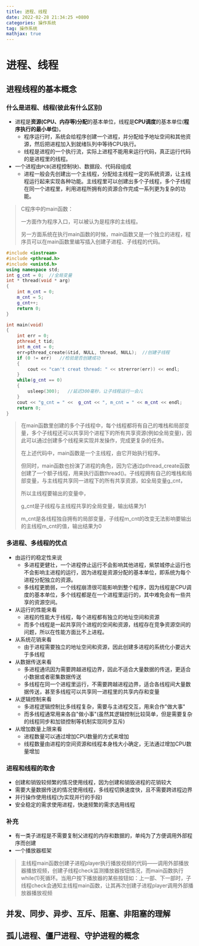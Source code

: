 ```yaml
---
title: 进程、线程
date: 2022-02-28 21:34:25 +0800
categories: 操作系统
tag: 操作系统
mathjax: true
---
```


# 进程、线程
## 进程线程的基本概念
### 什么是进程、线程(彼此有什么区别)
- 进程是**资源(CPU、内存等)分配**的基本单位，线程是**CPU调度**的基本单位(**程序执行的最小单位**)。
  - 程序运行时，系统会给程序创建一个进程，并分配给予地址空间和其他资源，然后把进程加入到就绪队列中等待CPU执行。
  - 线程是进程的一个执行流，实际上进程不能用来运行代码，真正运行代码的是进程里的线程。
- 一个进程由`PCB`(进程控制块)、数据段、代码段组成
  - 进程一般会先创建出一个主线程，分配给主线程一定的系统资源，让主线程运行起来实现各种功能。主线程里可以创建出多个子线程，多个子线程在同一个进程里，利用进程所拥有的资源合作完成一系列更为复杂的功能。
> C程序中的main函数：
> 
> 一方面作为程序入口，可以被认为是程序的主线程。
> 
> 另一方面系统在执行main函数的时候，main函数又是一个独立的进程，程序员可以在main函数里编写插入创建子进程、子线程的代码。
```C++
#include <iostream>
#include <pthread.h>
#include <unistd.h>
using namespace std;
int g_cnt = 0;  //全局变量
int * thread(void * arg)
{
    int m_cnt = 0;
    m_cnt = 5;
    g_cnt++;
    return 0;
}

int main(void)
{
    int err = 0;
    pthread_t tid;
    int m_cnt = 0;
    err=pthread_create(&tid, NULL, thread, NULL);  //创建子线程
    if (0 != err)   //检验是否创建成功
    {
        cout << "can't creat thread: " << strerror(err)) << endl;
    }
    while(g_cnt == 0)
    {
        usleep(300);   //延迟300毫秒，让子线程运行一会儿
    }
    cout << "g_cnt = " <<  g_cnt << ", m_cnt = " << m_cnt << endl;
    return 0;
}
```
> 在main函数里创建的多个子线程中，每个线程都将有自己的堆栈和局部变量，多个子线程还可以共享同个进程下的所有共享资源(例如全局变量)，因此可以通过创建多个线程来实现并发操作，完成更复杂的任务。
> 
> 在上述代码中，main函数是一个主线程，由它开始执行程序。
> 
> 但同时，main函数也扮演了进程的角色，因为它通过pthread_create函数创建了一个额子线程，用来执行函数thread()。子线程拥有自己的堆栈和局部变量，与主线程共享同一进程下的所有共享资源，如全局变量g_cnt，
> 
> 所以主线程要输出的变量中，
> 
> g_cnt是子线程与主线程共享的全局变量，输出结果为1
> 
> m_cnt是各线程独自拥有的局部变量，子线程m_cnt的改变无法影响要输出的主线程m_cnt的值，输出结果为0

### 多进程、多线程的优点
- 由运行的稳定性来说
  - 多进程更健壮，一个进程停止运行不会影响其他进程，紫禁城停止运行也不会影响主进程的运行，因为进程是资源分配的基本单位，即系统为每个进程分配独立的资源。
  - 多线程更脆弱，一个线程崩溃很可能影响到整个程序，因为线程是CPU调度的基本单位，多个线程都是在一个进程里运行的，其中难免会有一些共享的资源空间。
- 从运行的性能来看
  - 进程的性能大于线程，每个进程都有独立的地址空间和资源
  - 而多个线程是一起共享同个进程的空间和资源，线程存在竞争资源空间的问题，所以在性能方面比不上进程。
- 从系统花销来看
  - 由于进程需要独立的地址空间和资源，因此创建多进程的系统化小要远大于多线程
- 从数据传送来看
  - 多进程通讯因为需要跨越进程边界，因此不适合大量数据的传送，更适合小数据或者密集数据传送
  - 多线程在同一个进程里运行，不需要跨越进程边界，适合各线程间大量数据传送，甚至多线程可以共享同一进程里的共享内存和变量
- 从逻辑控制来看
  - 多进程逻辑控制比多线程复杂，需要与主进程交互，用来合作"做大事"
  - 而多线程通常用来各自"做小事"(虽然其逻辑控制比较简单，但是需要复杂的线程同步和加锁控制等机制实现同步互斥)
- 从增加数量上限来看
  - 进程数量可以通过增加CPU数量的方式来增加
  - 线程数量由进程的空间资源和线程本身栈大小确定，无法通过增加CPU数量增加
### 进程和线程的取舍
- 创建和销毁较频繁的情况使用线程，因为创建和销毁进程的花销较大
- 需要大量数据传送的情况使用线程，多线程切换速度快，且不需要跨进程边界
- 并行操作使用线程(为实现并行的手段)
- 安全稳定的需求使用进程，快速频繁的需求选用线程
### 补充
- 有一类子进程是不需要复制父进程的内存和数据的，单纯为了方便调用外部程序而创建
- 一个播放器框架
> 主线程main函数创建子进程player执行播放视频的代码——调用外部播放器播放视频，创建子线程check监测播放器按钮情况，而main函数执行while(1)死循环。当用户按下播放器的某些按钮如：上一部、下一部时，子线程check会通知主线程main函数，让其再次创建子进程player调用外部播放器播放视频


## 并发、同步、异步、互斥、阻塞、非阻塞的理解
## 孤儿进程、僵尸进程、守护进程的概念